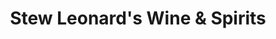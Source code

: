 ---
title: "Stew Leonard's Wine & Spirits"
url: /east-farmingdale/stew-leonards-wine-und-spirits/
shop: Spirituosen
---